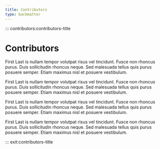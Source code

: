 ```yaml
---
title: Contributors
type: backmatter
---
```


::: contributors:contributors-title

# Contributors

First Last is nullam tempor volutpat risus vel tincidunt. Fusce non rhoncus purus. Duis sollicitudin rhoncus neque. Sed malesuada tellus quis purus posuere semper. Etiam maximus nisl et posuere vestibulum.

First Last is nullam tempor volutpat risus vel tincidunt. Fusce non rhoncus purus. Duis sollicitudin rhoncus neque. Sed malesuada tellus quis purus posuere semper. Etiam maximus nisl et posuere vestibulum.

First Last is nullam tempor volutpat risus vel tincidunt. Fusce non rhoncus purus. Duis sollicitudin rhoncus neque. Sed malesuada tellus quis purus posuere semper. Etiam maximus nisl et posuere vestibulum. 

First Last is nullam tempor volutpat risus vel tincidunt. Fusce non rhoncus purus. Duis sollicitudin rhoncus neque. Sed malesuada tellus quis purus posuere semper. Etiam maximus nisl et posuere vestibulum. 

::: exit:contributors-title